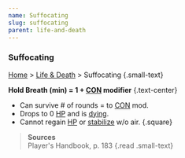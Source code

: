 ```yaml
---
name: Suffocating
slug: suffocating
parent: life-and-death
---
```

### Suffocating
[Home](dm-operations-center) > [Life & Death](life-and-death) > Suffocating {.small-text}

 **Hold Breath (min) = 1 + [CON](constitution) modifier** {.text-center}
 
- Can survive # of rounds = to [CON](constitution) mod.
- Drops to 0 [HP](hit-points) and is [dying](death-saving-throw).
- Cannot regain [HP](hit-points) or [stabilize](stabilizing) w/o air.
{.square}

> **Sources** <br/>
> Player's Handbook, p. 183
{.read .small-text}